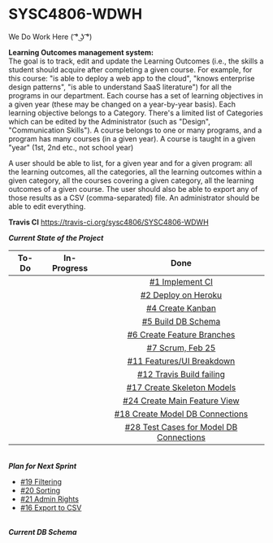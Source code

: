 # SYSC4806-WDWH
We Do Work Here ( ͡° ͜ʖ ͡°)

**Learning Outcomes management system:**  
The goal is to track, edit and update the Learning Outcomes (i.e., the skills a student should acquire after completing a given course. For example, for this course: "is able to deploy a web app to the cloud", "knows enterprise design patterns", "is able to understand SaaS literature") for all the programs in our department. Each course has a set of learning objectives in a given year (these may be changed on a year-by-year basis).
Each learning objective belongs to a Category. There's a limited list of Categories which can be edited by the Administrator (such as "Design", "Communication Skills").
A course belongs to one or many programs, and a program has many courses (in a given year). A course is taught in a given "year" (1st, 2nd etc., not school year)

A user should be able to list, for a given year and for a given program: all the learning outcomes, all the categories, all the learning outcomes within a given category, all the courses covering a given category, all the learning outcomes of a given course. The user should also be able to export any of those results as a CSV (comma-separated) file. An administrator should be able to edit everything.  

**Travis CI** https://travis-ci.org/sysc4806/SYSC4806-WDWH

**_Current State of the Project_**

|      To-Do      |   In-Progress   |      Done                               |
|:---------------:|:----------------:|:--------------------------------------:|
|                 |                 | <a href="https://github.com/sysc4806/SYSC4806-WDWH/issues/1">#1 Implement CI</a> |
|                 |                 | <a href="https://github.com/sysc4806/SYSC4806-WDWH/issues/2">#2 Deploy on Heroku</a> |
|                 |                 | <a href="https://github.com/sysc4806/SYSC4806-WDWH/issues/4">#4 Create Kanban</a> |                
|                 |                 | <a href="https://github.com/sysc4806/SYSC4806-WDWH/issues/5">#5 Build DB Schema</a> |
|                 |                 | <a href="https://github.com/sysc4806/SYSC4806-WDWH/issues/6">#6 Create Feature Branches</a> |
|                 |                 | <a href="https://github.com/sysc4806/SYSC4806-WDWH/issues/7">#7 Scrum, Feb 25</a> |
|                 |                 | <a href="https://github.com/sysc4806/SYSC4806-WDWH/issues/11">#11 Features/UI Breakdown</a>|
|                 |                 | <a href="https://github.com/sysc4806/SYSC4806-WDWH/issues/12">#12 Travis Build failing</a> |
|                 |                 | <a href="https://github.com/sysc4806/SYSC4806-WDWH/issues/17">#17 Create Skeleton Models</a> |
|                 |                 | <a href="https://github.com/sysc4806/SYSC4806-WDWH/issues/17">#24 Create Main Feature View</a> |
|                 |                 |<a href="https://github.com/sysc4806/SYSC4806-WDWH/issues/18">#18 Create Model DB Connections</a>|
|                 |                 |<a href="https://github.com/sysc4806/SYSC4806-WDWH/issues/28">#28 Test Cases for Model DB Connections</a>|


<br>**_Plan for Next Sprint_**<br>
- <a href="https://github.com/sysc4806/SYSC4806-WDWH/issues/19">#19 Filtering</a>
- <a href="https://github.com/sysc4806/SYSC4806-WDWH/issues/20">#20 Sorting</a>
- <a href="https://github.com/sysc4806/SYSC4806-WDWH/issues/21">#21 Admin Rights</a>
- <a href="https://github.com/sysc4806/SYSC4806-WDWH/issues/16">#16 Export to CSV</a>

<br>**_Current DB Schema_**
